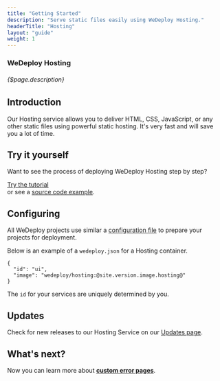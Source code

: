 ```yaml
---
title: "Getting Started"
description: "Serve static files easily using WeDeploy Hosting."
headerTitle: "Hosting"
layout: "guide"
weight: 1
---
```


### WeDeploy Hosting

###### {$page.description}

<article id="1">

## Introduction

Our Hosting service allows you to deliver HTML, CSS, JavaScript, or any other static files using powerful static hosting. It's very fast and will save you a lot of time.

</article>

<article id="2">

## Try it yourself

Want to see the process of deploying WeDeploy Hosting step by step?

<div class="guide-btn-cta">
  <a class="btn btn-accent btn-lg" href="/tutorials/hosting/" target="_blank">
    <span class="icon-16-external"></span>Try the tutorial
  </a>
</div>

<div class="guide-aux-cta">
	or see a <a href="https://github.com/wedeploy-examples/hosting-example" target="_blank">source code example</a>.
</div>

</article>

<article id="3">

## Configuring

<aside>

All WeDeploy projects use similar a [configuration file](/docs/configure/the-wedeployjson/) to prepare your projects for deployment.

</aside>

Below is an example of a `wedeploy.json` for a Hosting container.

```application/json
{
  "id": "ui",
  "image": "wedeploy/hosting:@site.version.image.hosting@"
}
```

The `id` for your services are uniquely determined by you.

</article>

<article id="5">

## Updates

Check for new releases to our Hosting Service on our [Updates page](/updates/services/hosting).

</article>

## What's next?

Now you can learn more about **[custom error pages](/docs/hosting/custom-error-pages/)**.
